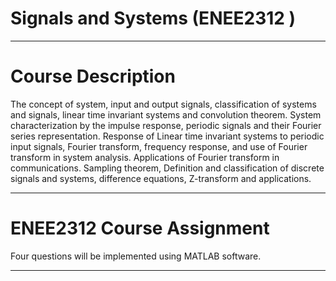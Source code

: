 # Signals and Systems (ENEE2312 )
___________________________________________________________
# Course Description
The concept of system, input and output signals, classification of systems and signals, linear time invariant systems and convolution theorem. System characterization by the impulse response, periodic signals and their Fourier series representation. Response of Linear time invariant systems to periodic input signals, Fourier transform, frequency response, and use of Fourier transform in system analysis. Applications of Fourier transform in communications. Sampling theorem, Definition and classification of discrete signals and systems, difference equations, Z-transform and applications.
___________________________________________________________
# ENEE2312 Course Assignment
Four questions will be implemented using MATLAB software.
___________________________________________________________
